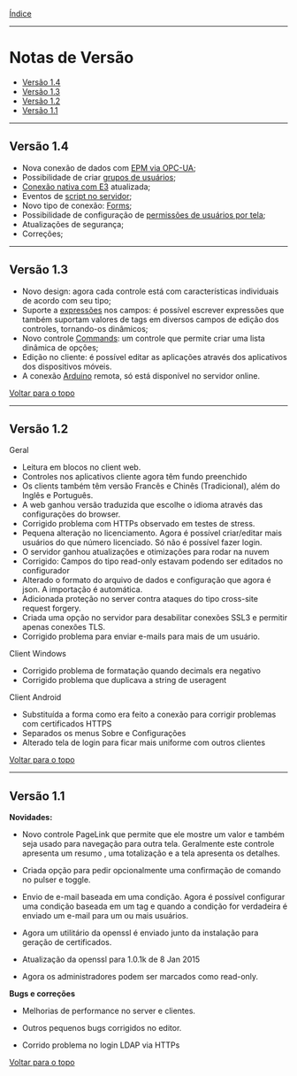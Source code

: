[Índice](README.md#manual-elipse-mobile)

_________________________________________

# Notas de Versão

- [Versão 1.4](releasenotes.md#versão-14)
- [Versão 1.3](releasenotes.md#versão-13)
- [Versão 1.2](releasenotes.md#versão-12)
- [Versão 1.1](releasenotes.md#versão-11)

_________________________________________

## Versão 1.4
- Nova conexão de dados com [EPM via OPC-UA](connections.md#epm-opca-ua);
- Possibilidade de criar [grupos de usuários](users.md#grupo);
- [Conexão nativa com E3](connections.md#e3-nativo) atualizada;
- Eventos de [script no servidor](events.md#script);
- Novo tipo de conexão: [Forms](connections.md#form);
- Possibilidade de configuração de [permissões de usuários por tela](pages.md#páginas);
- Atualizações de segurança;
- Correções;

_________________________________________

## Versão 1.3

- Novo design: agora cada controle está com características individuais de acordo com seu tipo;
- Suporte a [expressões](events.md#eventos) nos campos: é possível escrever expressões que também suportam valores de tags em diversos campos de edição dos controles, tornando-os dinâmicos;
- Novo controle [Commands](pages.md#commands): um controle que permite criar uma lista dinâmica de opções;
- Edição no cliente: é possível editar as aplicações através dos aplicativos dos dispositivos móveis.
- A conexão [Arduino](connections.md#arduino) remota, só está disponível no servidor online.

[Voltar para o topo](releasenotes.md)

_________________________________________

## Versão 1.2

Geral

- Leitura em blocos no client web.
- Controles nos aplicativos cliente agora têm fundo preenchido
- Os clients também têm versão Francês e Chinês (Tradicional), além do Inglês e Português.
- A web ganhou versão traduzida que escolhe o idioma através das configurações do browser.
- Corrigido problema com HTTPs observado em testes de stress.
- Pequena alteração no licenciamento. Agora é possível criar/editar mais usuários do que número licenciado. Só não é possível fazer login.
- O servidor ganhou atualizações e otimizações para rodar na nuvem
- Corrigido: Campos do tipo read-only estavam podendo ser editados no configurador
- Alterado o formato do arquivo de dados e configuração que agora é json. A importação é automática.
- Adicionada proteção no server contra ataques do tipo cross-site request forgery.
- Criada uma opção no servidor para desabilitar conexões SSL3 e permitir apenas conexões TLS.
- Corrigido problema para enviar e-mails para mais de um usuário.

Client Windows

- Corrigido problema de formatação quando decimals era negativo
- Corrigido problema que duplicava a string de useragent

Client Android

- Substituída a forma como era feito a conexão para corrigir problemas com certificados HTTPS
- Separados os menus Sobre e Configurações
- Alterado tela de login para ficar mais uniforme com outros clientes

[Voltar para o topo](releasenotes.md)

_________________________________________

## Versão 1.1

**Novidades:**

- Novo controle PageLink que permite que ele mostre um valor e também seja usado para navegação para outra tela. Geralmente este controle apresenta um resumo , uma totalização e a tela apresenta os detalhes.

- Criada opção para pedir opcionalmente uma confirmação de comando no pulser e toggle.

- Envio de e-mail baseada em uma condição. Agora é possível configurar uma condição baseada em um tag e quando a condição for verdadeira é enviado um e-mail para um ou mais usuários.

- Agora um utilitário da openssl é enviado junto da instalação para geração de certificados.

- Atualização da openssl para 1.0.1k de 8 Jan 2015

- Agora os administradores podem ser marcados como read-only.

**Bugs e correções**

- Melhorias de performance no server e clientes.

- Outros pequenos bugs corrigidos no editor.

- Corrido problema no login LDAP via HTTPs

[Voltar para o topo](releasenotes.md)
